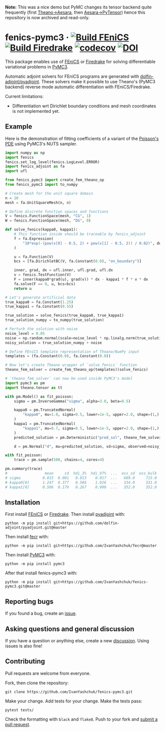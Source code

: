 **Note:** This was a nice demo but PyMC changes its tensor backend quite frequently (first [Theano->Aesara](https://www.pymc.io/blog/v4_announcement.html#theano-aesara), then [Aesara->PyTensor](https://www.pymc.io/blog/pytensor_announcement.html)) hence this repository is now archived and read-only.

# fenics-pymc3 &middot; [![Build FEniCS](https://github.com/ivanyashchuk/fenics-pymc3/workflows/FEniCS/badge.svg)](https://github.com/ivanyashchuk/fenics-pymc3/actions?query=workflow%3AFEniCS+branch%3Amaster) [![Build Firedrake](https://github.com/ivanyashchuk/fenics-pymc3/workflows/Firedrake/badge.svg)](https://github.com/ivanyashchuk/fenics-pymc3/actions?query=workflow%3AFiredrake+branch%3Amaster) [![codecov](https://codecov.io/gh/IvanYashchuk/fenics-pymc3/branch/master/graph/badge.svg?token=Y5ULDQD9L8)](https://codecov.io/gh/IvanYashchuk/fenics-pymc3) [![DOI](https://zenodo.org/badge/269920875.svg)](https://zenodo.org/badge/latestdoi/269920875)

This package enables use of [FEniCS](https://fenicsproject.org/) or [Firedrake](https://firedrakeproject.org/)  for solving differentiable variational problems in [PyMC3](https://docs.pymc.io/).

Automatic adjoint solvers for FEniCS programs are generated with [dolfin-adjoint/pyadjoint](http://www.dolfin-adjoint.org/en/latest/).
These solvers make it possible to use Theano's (PyMC3 backend) reverse mode automatic differentiation with FEniCS/Firedrake.

Current limitations:
* Differentiation wrt Dirichlet boundary conditions and mesh coordinates is not implemented yet.

## Example
Here is the demonstration of fitting coefficients of a variant of the [Poisson's PDE](https://en.wikipedia.org/wiki/Poisson%27s_equation)
using PyMC3's NUTS sampler.

```python
import numpy as np
import fenics
fenics.set_log_level(fenics.LogLevel.ERROR)
import fenics_adjoint as fa
import ufl

from fenics_pymc3 import create_fem_theano_op
from fenics_pymc3 import to_numpy

# Create mesh for the unit square domain
n = 10
mesh = fa.UnitSquareMesh(n, n)

# Define discrete function spaces and functions
V = fenics.FunctionSpace(mesh, "CG", 1)
W = fenics.FunctionSpace(mesh, "DG", 0)

def solve_fenics(kappa0, kappa1):
    # This function inside should be traceable by fenics_adjoint
    f = fa.Expression(
        "10*exp(-(pow(x[0] - 0.5, 2) + pow(x[1] - 0.5, 2)) / 0.02)", degree=2
    )

    u = fa.Function(V)
    bcs = [fa.DirichletBC(V, fa.Constant(0.0), "on_boundary")]

    inner, grad, dx = ufl.inner, ufl.grad, ufl.dx
    v = fenics.TestFunction(V)
    F = inner(kappa0*grad(u), grad(v)) * dx - kappa1 * f * v * dx
    fa.solve(F == 0, u, bcs=bcs)
    return u

# Let's generate artificial data
true_kappa0 = fa.Constant(1.25)
true_kappa1 = fa.Constant(0.55)

true_solution = solve_fenics(true_kappa0, true_kappa1)
true_solution_numpy = to_numpy(true_solution)

# Perturb the solution with noise
noise_level = 0.05
noise = np.random.normal(scale=noise_level * np.linalg.norm(true_solution_numpy), size=true_solution_numpy.size)
noisy_solution = true_solution_numpy + noise

# Define FEniCS template representation of Theano/NumPy input
templates = (fa.Constant(0.0), fa.Constant(0.0))

# Now let's create Theano wrapper of `solve_fenics` function
theano_fem_solver = create_fem_theano_op(templates)(solve_fenics)

# `theano_fem_solver` can now be used inside PyMC3's model
import pymc3 as pm
import theano.tensor as tt

with pm.Model() as fit_poisson:
    sigma = pm.InverseGamma("sigma", alpha=3.0, beta=0.5)

    kappa0 = pm.TruncatedNormal(
        "kappa0", mu=1.0, sigma=0.5, lower=1e-5, upper=2.0, shape=(1,)
    )
    kappa1 = pm.TruncatedNormal(
        "kappa1", mu=0.7, sigma=0.5, lower=1e-5, upper=2.0, shape=(1,)
    )
    predicted_solution = pm.Deterministic("pred_sol", theano_fem_solver(kappa0, kappa1))

    d = pm.Normal("d", mu=predicted_solution, sd=sigma, observed=noisy_solution)

with fit_poisson:
    trace = pm.sample(500, chains=4, cores=4)

pm.summary(trace)
#                 mean     sd  hdi_3%  hdi_97%  ...  ess_sd  ess_bulk  ess_tail  r_hat
# sigma          0.015  0.001   0.013    0.017  ...   689.0     715.0     723.0   1.00
# kappa0[0]      1.247  0.377   0.586    1.926  ...   334.0     331.0     462.0   1.02
# kappa1[0]      0.586  0.179   0.267    0.900  ...   352.0     352.0     582.0   1.02
```

## Installation
First install [FEniCS](https://fenicsproject.org/download/) or [Firedrake](https://firedrakeproject.org/download.html).
Then install [pyadjoint](http://www.dolfin-adjoint.org/en/latest/) with:

    python -m pip install git+https://github.com/dolfin-adjoint/pyadjoint.git@master

Then install [fecr](https://github.com/IvanYashchuk/fecr) with:

    python -m pip install git+https://github.com/IvanYashchuk/fecr@master

Then install [PyMC3](https://docs.pymc.io/) with:

    python -m pip install pymc3

After that install fenics-pymc3 with:

    python -m pip install git+https://github.com/IvanYashchuk/fenics-pymc3.git@master

## Reporting bugs

If you found a bug, create an [issue].

[issue]: https://github.com/IvanYashchuk/fenics-pymc3/issues/new

## Asking questions and general discussion

If you have a question or anything else, create a new [discussion]. Using issues is also fine!

[discussion]: https://github.com/IvanYashchuk/fenics-pymc3/discussions/new

## Contributing

Pull requests are welcome from everyone.

Fork, then clone the repository:

    git clone https://github.com/IvanYashchuk/fenics-pymc3.git

Make your change. Add tests for your change. Make the tests pass:

    pytest tests/

Check the formatting with `black` and `flake8`. Push to your fork and [submit a pull request][pr].

[pr]: https://github.com/IvanYashchuk/fenics-pymc3/pulls
